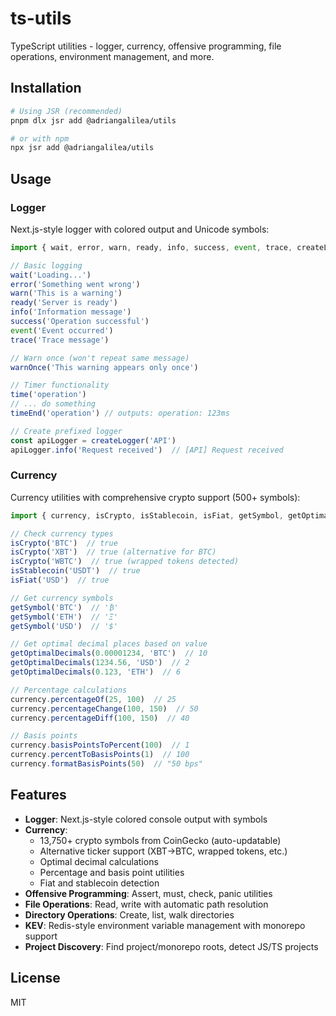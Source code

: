 # ts-utils

TypeScript utilities - logger, currency, offensive programming, file operations, environment management, and more.

## Installation

```bash
# Using JSR (recommended)
pnpm dlx jsr add @adriangalilea/utils

# or with npm
npx jsr add @adriangalilea/utils
```

## Usage

### Logger

Next.js-style logger with colored output and Unicode symbols:

```typescript
import { wait, error, warn, ready, info, success, event, trace, createLogger } from '@adriangalilea/utils'

// Basic logging
wait('Loading...')
error('Something went wrong')
warn('This is a warning')
ready('Server is ready')
info('Information message')
success('Operation successful')
event('Event occurred')
trace('Trace message')

// Warn once (won't repeat same message)
warnOnce('This warning appears only once')

// Timer functionality
time('operation')
// ... do something
timeEnd('operation') // outputs: operation: 123ms

// Create prefixed logger
const apiLogger = createLogger('API')
apiLogger.info('Request received')  // [API] Request received
```

### Currency

Currency utilities with comprehensive crypto support (500+ symbols):

```typescript
import { currency, isCrypto, isStablecoin, isFiat, getSymbol, getOptimalDecimals } from '@adriangalilea/utils'

// Check currency types
isCrypto('BTC')  // true
isCrypto('XBT')  // true (alternative for BTC)
isCrypto('WBTC')  // true (wrapped tokens detected)
isStablecoin('USDT')  // true
isFiat('USD')  // true

// Get currency symbols
getSymbol('BTC')  // '₿'
getSymbol('ETH')  // 'Ξ'
getSymbol('USD')  // '$'

// Get optimal decimal places based on value
getOptimalDecimals(0.00001234, 'BTC')  // 10
getOptimalDecimals(1234.56, 'USD')  // 2
getOptimalDecimals(0.123, 'ETH')  // 6

// Percentage calculations
currency.percentageOf(25, 100)  // 25
currency.percentageChange(100, 150)  // 50
currency.percentageDiff(100, 150)  // 40

// Basis points
currency.basisPointsToPercent(100)  // 1
currency.percentToBasisPoints(1)  // 100
currency.formatBasisPoints(50)  // "50 bps"
```

## Features

- **Logger**: Next.js-style colored console output with symbols
- **Currency**: 
  - 13,750+ crypto symbols from CoinGecko (auto-updatable)
  - Alternative ticker support (XBT→BTC, wrapped tokens, etc.)
  - Optimal decimal calculations
  - Percentage and basis point utilities
  - Fiat and stablecoin detection
- **Offensive Programming**: Assert, must, check, panic utilities
- **File Operations**: Read, write with automatic path resolution
- **Directory Operations**: Create, list, walk directories
- **KEV**: Redis-style environment variable management with monorepo support
- **Project Discovery**: Find project/monorepo roots, detect JS/TS projects

## License

MIT